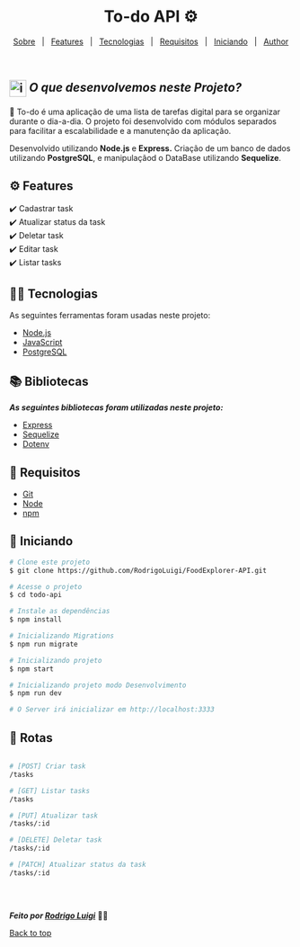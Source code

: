 # <h1 id="top" align="center">To-do API ⚙️</h1>

<p align="center">
  <a href="#sobre">Sobre</a> &#xa0; | &#xa0;
  <a href="#gear-features">Features</a> &#xa0; | &#xa0;
  <a href="#-tecnologias">Tecnologias</a> &#xa0; | &#xa0;
  <a href="#-requisitos">Requisitos</a> &#xa0; | &#xa0;
  <a href="#checkered_flag-iniciando">Iniciando</a> &#xa0; | &#xa0;
  <a href="https://github.com/RodrigoLuigi" target="_blank">Author</a>
</p>

<br>

## <img id="sobre" src="https://imgur.com/VhTBbHg.png" alt="imagem de um notebook" align="center" width="30px"> _**O que desenvolvemos neste Projeto?**_

📌 To-do é uma aplicação de uma lista de tarefas digital para se organizar durante o dia-a-dia.
 O projeto foi desenvolvido com módulos separados para facilitar a escalabilidade e a manutenção da aplicação.

Desenvolvido utilizando **Node.js** e **Express.** Criação de um banco de dados utilizando **PostgreSQL**, e manipulaçãod o DataBase utilizando **Sequelize**.

## :gear: Features

:heavy_check_mark: Cadastrar task\
:heavy_check_mark: Atualizar status da task\
:heavy_check_mark: Deletar task\
:heavy_check_mark: Editar task\
:heavy_check_mark: Listar tasks

## 👨‍💻 Tecnologias

As seguintes ferramentas foram usadas neste projeto:

- [Node.js](https://nodejs.org/en/)
- [JavaScript](https://www.w3schools.com/js/default.asp)
- [PostgreSQL](https://www.postgresql.org/docs/)

## :books: Bibliotecas

_**As seguintes bibliotecas foram utilizadas neste projeto:**_

- [Express](https://expressjs.com/pt-br/)
- [Sequelize](https://sequelize.org/)
- [Dotenv](https://www.npmjs.com/package/dotenv)

## 📝 Requisitos

- [Git](https://git-scm.com)
- [Node](https://nodejs.org/en/)
- [npm](https://www.npmjs.com/)

## :checkered_flag: Iniciando

```bash
# Clone este projeto
$ git clone https://github.com/RodrigoLuigi/FoodExplorer-API.git

# Acesse o projeto
$ cd todo-api

# Instale as dependências
$ npm install

# Inicializando Migrations
$ npm run migrate

# Inicializando projeto
$ npm start

# Inicializando projeto modo Desenvolvimento
$ npm run dev

# O Server irá inicializar em http://localhost:3333
```

## 🔗 Rotas

<div style="display: flex">

```bash
# [POST] Criar task
/tasks

# [GET] Listar tasks
/tasks

# [PUT] Atualizar task
/tasks/:id

# [DELETE] Deletar task
/tasks/:id

# [PATCH] Atualizar status da task
/tasks/:id
```

</div>

&#xa0;

_**Feito por <a href="https://github.com/RodrigoLuigi" target="_blank">Rodrigo Luigi</a>**_ 👨‍🚀

<a href="#top">Back to top</a>
